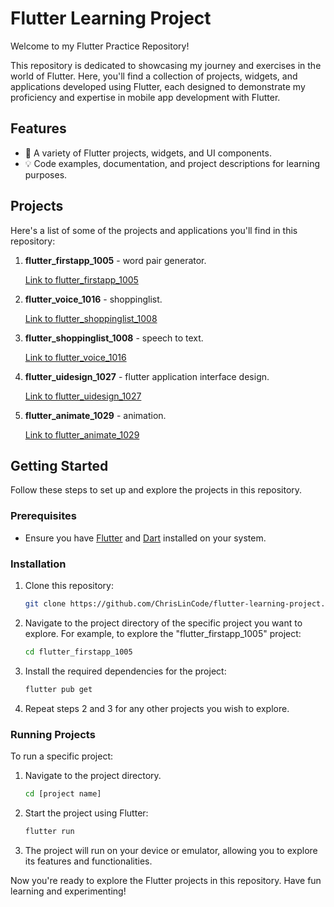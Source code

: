 # Flutter Learning Project

Welcome to my Flutter Practice Repository!

This repository is dedicated to showcasing my journey and exercises in the world of Flutter. Here, you'll find a collection of projects, widgets, and applications developed using Flutter, each designed to demonstrate my proficiency and expertise in mobile app development with Flutter.

## Features

- 📱 A variety of Flutter projects, widgets, and UI components.
- 💡 Code examples, documentation, and project descriptions for learning purposes.

## Projects

Here's a list of some of the projects and applications you'll find in this repository:

1. **flutter_firstapp_1005** - word pair generator.

   [Link to flutter_firstapp_1005](flutter_firstapp_1005/)
   
2. **flutter_voice_1016** - shoppinglist.

   [Link to flutter_shoppinglist_1008](flutter_shoppinglist_1008/)

3. **flutter_shoppinglist_1008** - speech to text.

   [Link to flutter_voice_1016](flutter_voice_1016/)

4. **flutter_uidesign_1027** - flutter application interface design.

   [Link to flutter_uidesign_1027](flutter_uidesign_1027/)

4. **flutter_animate_1029** - animation.

   [Link to flutter_animate_1029](flutter_animate_1029/)
   
## Getting Started

Follow these steps to set up and explore the projects in this repository.

### Prerequisites

- Ensure you have [Flutter](https://flutter.dev/docs/get-started/install) and [Dart](https://dart.dev/get-dart) installed on your system.

### Installation

1. Clone this repository:

   ```sh
   git clone https://github.com/ChrisLinCode/flutter-learning-project.git
   
2. Navigate to the project directory of the specific project you want to explore. For example, to explore the "flutter_firstapp_1005" project:

   ```sh
   cd flutter_firstapp_1005

4. Install the required dependencies for the project:

   ```sh
   flutter pub get

6. Repeat steps 2 and 3 for any other projects you wish to explore.

### Running Projects

To run a specific project:

1. Navigate to the project directory.

   ```sh
   cd [project name]

3. Start the project using Flutter:

   ```sh
   flutter run

5. The project will run on your device or emulator, allowing you to explore its features and functionalities.

Now you're ready to explore the Flutter projects in this repository. Have fun learning and experimenting!


